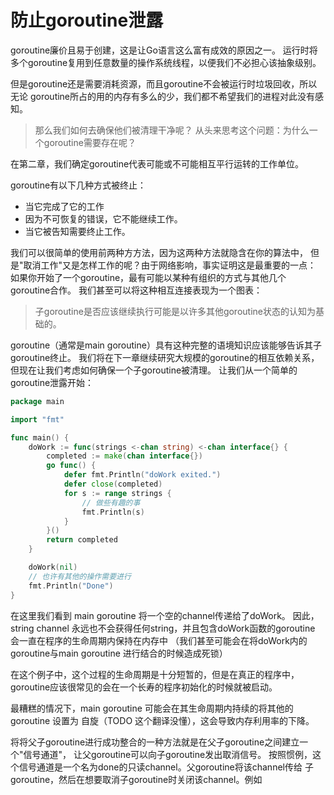 # 防止goroutine泄露

goroutine廉价且易于创建，这是让Go语言这么富有成效的原因之一。
运行时将多个goroutine复用到任意数量的操作系统线程，以便我们不必担心该抽象级别。

但是goroutine还是需要消耗资源，而且goroutine不会被运行时垃圾回收，所以无论
goroutine所占的用的内存有多么的少，我们都不希望我们的进程对此没有感知。

> 那么我们如何去确保他们被清理干净呢？
从头来思考这个问题：为什么一个goroutine需要存在呢？

在第二章，我们确定goroutine代表可能或不可能相互平行运转的工作单位。

goroutine有以下几种方式被终止：
- 当它完成了它的工作
- 因为不可恢复的错误，它不能继续工作。
- 当它被告知需要终止工作。

我们可以很简单的使用前两种方方法，因为这两种方法就隐含在你的算法中，
但是"取消工作"又是怎样工作的呢？由于网络影响，事实证明这是最重要的一点：
如果你开始了一个goroutine，最有可能以某种有组织的方式与其他几个goroutine合作。
我们甚至可以将这种相互连接表现为一个图表：
> 子goroutine是否应该继续执行可能是以许多其他goroutine状态的认知为基础的。

goroutine（通常是main goroutine）具有这种完整的语境知识应该能够告诉其子goroutine终止。
我们将在下一章继续研究大规模的goroutine的相互依赖关系，但现在让我们考虑如何确保一个子goroutine被清理。
让我们从一个简单的goroutine泄露开始：
```go
package main

import "fmt"

func main() {
	doWork := func(strings <-chan string) <-chan interface{} {
		completed := make(chan interface{})
		go func() {
			defer fmt.Println("doWork exited.")
			defer close(completed)
			for s := range strings {
				// 做些有趣的事
				fmt.Println(s)
			}
		}()
		return completed
	}

	doWork(nil)
	// 也许有其他的操作需要进行
	fmt.Println("Done")
}
```
在这里我们看到 main goroutine 将一个空的channel传递给了doWork。
因此，string channel 永远也不会获得任何string，并且包含doWork函数的goroutine
会一直在程序的生命周期内保持在内存中
（我们甚至可能会在将doWork内的goroutine与main goroutine 进行结合的时候造成死锁）

在这个例子中，这个过程的生命周期是十分短暂的，但是在真正的程序中，
goroutine应该很常见的会在一个长寿的程序初始化的时候就被启动。

最糟糕的情况下，main goroutine 可能会在其生命周期内持续的将其他的 goroutine 设置为
自旋（TODO 这个翻译没懂），这会导致内存利用率的下降。

将将父子goroutine进行成功整合的一种方法就是在父子goroutine之间建立一个"信号通道"，
让父goroutine可以向子goroutine发出取消信号。
按照惯例，这个信号通道是一个名为done的只读channel。父goroutine将该channel传给
子goroutine，然后在想要取消子goroutine时关闭该channel。例如
```go

```

